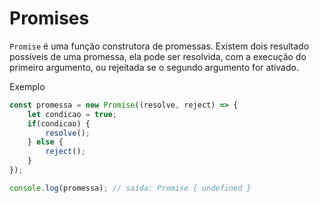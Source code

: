 # Promises

`Promise` é uma função construtora de promessas. Existem dois resultado possíveis de uma promessa, ela pode ser resolvida, com a execução do primeiro argumento, ou rejeitada se  o segundo argumento for ativado.

Exemplo

```js
const promessa = new Promise((resolve, reject) => {
    let condicao = true;
    if(condicao) {
        resolve();
    } else {
        reject();
    }
});

console.log(promessa); // saída: Promise { undefined }
```
